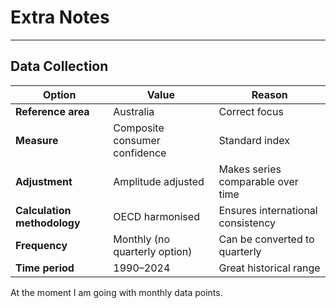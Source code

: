 # Extra Notes

---

## Data Collection

| Option                      | Value                         | Reason                             |
| --------------------------- | ----------------------------- | ---------------------------------  |
| **Reference area**          | Australia                     | Correct focus                      |
| **Measure**                 | Composite consumer confidence | Standard index                     |
| **Adjustment**              | Amplitude adjusted            | Makes series comparable over time  |
| **Calculation methodology** | OECD harmonised               | Ensures international consistency  |
| **Frequency**               | Monthly (no quarterly option) | Can be converted to quarterly      |
| **Time period**             | 1990–2024                     | Great historical range             |

At the moment I am going with monthly data points.
